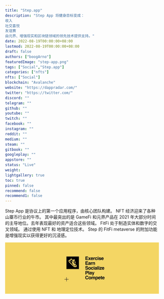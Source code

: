 ```yaml
---
title: "Step.app"
description: "Step App 将健身目标变成：
收入
社交喜悦
友谊赛
由元界、增强现实和区块链领域的领先技术提供支持。"
date: 2022-08-19T00:00:00+08:00
lastmod: 2022-08-19T00:00:00+08:00
draft: false
authors: ["boogArno"]
featuredImage: "step-app.png"
tags: ["Social","Step.app"]
categories: ["nfts"]
nfts: ["Social"]
blockchain: "Avalanche"
website: "https://dappradar.com/"
twitter: "https://twitter.com/"
discord: ""
telegram: ""
github: ""
youtube: ""
twitch: ""
facebook: ""
instagram: ""
reddit: ""
medium: ""
steam: ""
gitbook: ""
googleplay: ""
appstore: ""
status: "Live"
weight: 
lightgallery: true
toc: true
pinned: false
recommend: false
recommend1: false
---
```

Step App 是协议上的第一个应用程序，由核心团队构建。
NFT 经济迎来了各种山寨币行业的牛市。 其中最突出的是 GameFi 和元界产品在 2021 年大部分时间的主导地位。去年表现最好的资产适合这些领域。
FitFi 处于制造实体和数字的交叉领域。 通过使用 NFT 和
地理定位技术。 Step 的 FitFi metaverse 的附加功能是增强现实以获得更好的沉浸感。

![1080x360](1080x360.jpg)